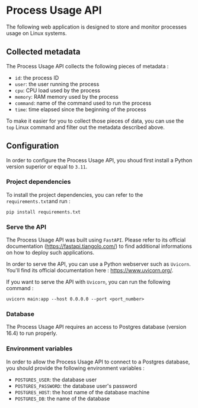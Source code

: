 # Process Usage API

The following web application is designed to store and monitor processes usage on Linux systems.

## Collected metadata

The Process Usage API collects the following pieces of metadata :
* `id`: the process ID
* `user`: the user running the process
* `cpu`: CPU load used by the process
* `memory`: RAM memory used by the process
* `command`: name of the command used to run the process
* `time`: time elapsed since the beginning of the process

To make it easier for you to collect those pieces of data, you can use the `top` Linux command and filter out the metadata described above.

## Configuration

In order to configure the Process Usage API, you shoud first install a Python version superior or equal to `3.11`.

### Project dependencies

To install the project dependencies, you can refer to the `requirements.txt`and run :
```
pip install requirements.txt
```

### Serve the API

The Process Usage API was built using `FastAPI`. Please refer to its official documentation (https://fastapi.tiangolo.com/) to find additional informations on how to deploy such applications.

In order to serve the API, you can use a Python webserver such as `Uvicorn`. You'll find its official documentation here : https://www.uvicorn.org/.

If you want to serve the API with `Uvicorn`, you can run the following command :
```
uvicorn main:app --host 0.0.0.0 --port <port_number>
```

### Database

The Process Usage API requires an access to Postgres database (version 16.4) to run properly.

### Environment variables

In order to allow the Process Usage API to connect to a Postgres database, you should provide the following environment variables :
* `POSTGRES_USER`: the database user
* `POSTGRES_PASSWORD`: the database user's password
* `POSTGRES_HOST`: the host name of the database machine
* `POSTGRES_DB`: the name of the database
